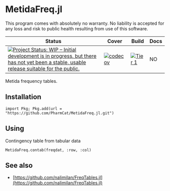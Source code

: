 # MetidaFreq.jl

This program comes with absolutely no warranty. No liability is accepted for any loss and risk to public health resulting from use of this software.

| Status | Cover | Build | Docs |
|--------|-------|-------|------|
|[![Project Status: WIP – Initial development is in progress, but there has not yet been a stable, usable release suitable for the public.](https://www.repostatus.org/badges/latest/wip.svg)](https://www.repostatus.org/#wip)|[![codecov](https://codecov.io/gh/PharmCat/MetidaFreq.jl/branch/main/graph/badge.svg?token=5Y2OJ9SJIE)](https://codecov.io/gh/PharmCat/MetidaFreq.jl)|[![Tier 1](https://github.com/PharmCat/MetidaFreq.jl/actions/workflows/Tier1.yml/badge.svg?branch=main)](https://github.com/PharmCat/MetidaFreq.jl/actions/workflows/Tier1.yml)| NO|

Metida frequency tables.


## Installation

```
import Pkg; Pkg.add(url = "https://github.com/PharmCat/MetidaFreq.jl.git")
```

## Using

Contingency table from tabular data

```
MetidaFreq.contab(freqdat, :row, :col)
```

## See also

* [https://github.com/nalimilan/FreqTables.jl](https://github.com/nalimilan/FreqTables.jl)
